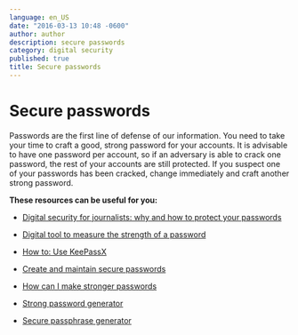 ```yaml
---
language: en_US
date: "2016-03-13 10:48 -0600"
author: author
description: secure passwords
category: digital security
published: true
title: Secure passwords
---
```


# Secure passwords
Passwords are the first line of defense of our information. You need to take your time to craft a good, strong password for your accounts. It is advisable to have one password per account, so if an adversary is able to crack one password, the rest of your accounts are still protected. If you suspect one of your passwords has been cracked, change immediately and craft another strong password.

**These resources can be useful for you:**

- [Digital security for journalists: why and how to protect your passwords](http://bit.ly/1KFUA29)

- [Digital tool to measure the strength of a password](http://www.passwordmeter.com)

- [How to: Use KeePassX](http://bit.ly/1lTyQJT)

- [Create and maintain secure passwords](http://bit.ly/1nyXLUN)

- [How can I make stronger passwords](http://bit.ly/1Sk33yy)

- [Strong password generator](https://strongpasswordgenerator.com)

- [Secure passphrase generator](http://bit.ly/1TowzUH)
